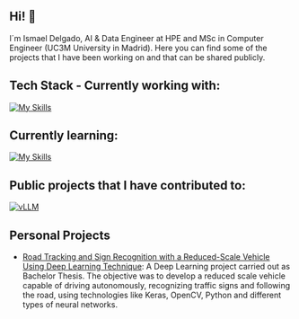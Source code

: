## Hi! 👋

I´m Ismael Delgado, AI & Data Engineer at HPE and MSc in Computer Engineer (UC3M University in Madrid). Here you can find some of the projects that I have been working on and that can be shared publicly. 

## Tech Stack - Currently working with:
[![My Skills](https://skillicons.dev/icons?i=python,pytorch,fastapi,docker,kubernetes,bash,vscode,linux,github,c)](https://skillicons.dev)

## Currently learning:
[![My Skills](https://skillicons.dev/icons?i=rust,raspberrypi,arduino)](https://skillicons.dev)

## Public projects that I have contributed to: 
[![vLLM](https://github-readme-stats.vercel.app/api/pin/?username=vllm-project&repo=vllm)](https://github.com/vllm-project/vllm)

## Personal Projects
- [Road Tracking and Sign Recognition with a Reduced-Scale Vehicle Using Deep Learning Technique](https://github.com/ismael-dm/TFG): A Deep Learning project carried out as Bachelor Thesis. The objective was to develop a reduced scale vehicle capable of driving autonomously, recognizing traffic signs and following the road, using technologies like Keras, OpenCV, Python and different types of neural networks.
